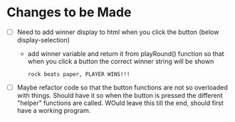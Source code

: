 # Changes to be Made

- [ ] Need to add winner display to html when you click the button (below display-selection)
  - add winner variable and return it from playRound() function so that when you click a button the correct winner string will be shown
    ```
    rock beats paper, PLAYER WINS!!!
    ```
- [ ] Maybe refactor code so that the button functions are not so overloaded with things. Should have it so when the button is pressed the different "helper" functions are called. WOuld leave this till the end, should first have a working program.

